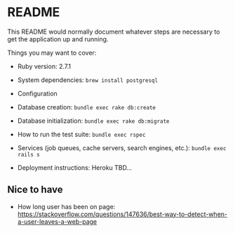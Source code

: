 # README

This README would normally document whatever steps are necessary to get the
application up and running.

Things you may want to cover:

* Ruby version: 2.7.1

* System dependencies: `brew install postgresql`

* Configuration

* Database creation: `bundle exec rake db:create`

* Database initialization: `bundle exec rake db:migrate`

* How to run the test suite: `bundle exec rspec`

* Services (job queues, cache servers, search engines, etc.): `bundle exec rails s`

* Deployment instructions: Heroku TBD...

## Nice to have

- How long user has been on page: https://stackoverflow.com/questions/147636/best-way-to-detect-when-a-user-leaves-a-web-page
